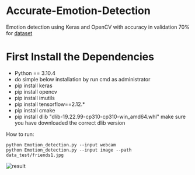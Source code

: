 # Accurate-Emotion-Detection

Emotion detection using Keras and OpenCV with accuracy in validation 70% for [dataset](https://www.kaggle.com/jonathanoheix/face-expression-recognition-dataset)


# First Install the Dependencies
* Python == 3.10.4
* do simple below installation by run cmd as administrator
* pip install keras
* pip install opencv
* pip install imutils
* pip install tensorflow==2.12.*
* pip install cmake
* pip install dlib "dlib-19.22.99-cp310-cp310-win_amd64.whl" make sure you have downloaded the correct dlib version

How to run:
<pre><code>python Emotion_detection.py --input webcam
python Emotion_detection.py --input image --path data_test/friends1.jpg </code></pre>

![result](https://github.com/furiouskhan007/Accurate-Emotion-Detection/assets/135207625/ce20ee26-33a9-4eb7-9769-dec599afb9a8)
